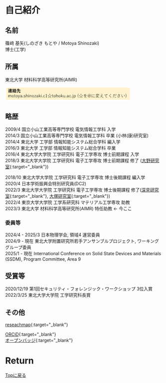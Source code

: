<!-- Google tag (gtag.js) -->
<script async src="https://www.googletagmanager.com/gtag/js?id=G-8P412RLRC8"></script>
<script>
  window.dataLayer = window.dataLayer || [];
  function gtag(){dataLayer.push(arguments);}
  gtag('js', new Date());

  gtag('config', 'G-8P412RLRC8');
</script>

# 自己紹介
## 名前
篠﨑 基矢(しのざき もとや / Motoya Shinozaki)<br>
博士(工学)

## 所属
東北大学 材料科学高等研究所(AIMR)

<img src="./mail.png" width="400px">

## 略歴
2009/4 国立小山工業高等専門学校 電気情報工学科 入学<br>
2014/3 国立小山工業高等専門学校 電気情報工学科 卒業 (小林(康)研究室)<br>
2014/4 東北大学 工学部 情報知能システム総合学科 編入学<br>
2016/3 東北大学 工学部 情報知能システム総合学科 卒業<br>
2016/4 東北大学大学院 工学研究科 電子工学専攻 博士前期課程 入学<br>
2018/3 東北大学大学院 工学研究科 電子工学専攻 博士前期課程 修了 ([大野研究室](http://www.ohno.riec.tohoku.ac.jp/japanese/index.html){:target="_blank"})<br>
<!-- 2018/4 Huawei Japan 入社<br> -->
2018/10 東北大学大学院 工学研究科 電子工学専攻 博士後期課程 編入学<br>
2020/4 日本学術振興会特別研究員(DC2)<br>
2022/3 東北大学大学院 工学研究科 電子工学専攻 博士後期課程 修了([深見研究室](http://www.spin.riec.tohoku.ac.jp/){:target="_blank"}, [大塚研究室](https://ja.qd.riec.tohoku.ac.jp/){:target="_blank"})<br>
2022/4 東京大学大学院 工学系研究科 マテリアル工学専攻 助教 <br>
2023/3 東北大学 材料科学高等研究所(AIMR) 特任助教 ← 今ここ <br>

<!-- ### 非常勤
2025/5 物質・材料研究機構 ナノアーキテクトニクス材料研究センター 客員研究者 -->

### 委員等

2024/4 - 2025/3 日本物理学会, 領域4 運営委員<br>
2024/9 - 現在 東北大学附置研究所若手アンサンブルプロジェクト, ワーキンググループ委員<br>
2025/1 - 現在 International Conference on Solid State Devices and Materials (SSDM), Program Committee, Area 9<br> 

## 受賞等
2020/12/19 第1回セキュリティ・フォレンジック・ワークショップ 3位入賞<br>
2022/3/25 東北大学大学院 工学研究科長賞<br>

## その他
[reseachmap](https://researchmap.jp/nanodora){:target="_blank"}<br>
<!-- [GitHub](https://github.com/MotoyaShinozaki){:target="_blank"}<br> -->
[ORCiD](https://orcid.org/0000-0001-9460-9156){:target="_blank"}<br>
[オープンバッジ](https://www.openbadge-global.com/ns/portal/openbadge/public/assertions/user/MG1JcDdIeGg4V2JCajdQTzkwd1ZrQT09){:target="_blank"}<br>

# Return
[Topに戻る](https://motoyashinozaki.github.io/minidora/)